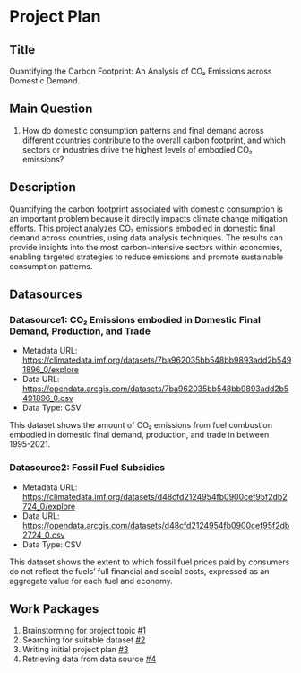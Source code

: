 # Project Plan

## Title
<!-- Give your project a short title. -->
Quantifying the Carbon Footprint: An Analysis of CO₂ Emissions across Domestic Demand.

## Main Question

<!-- Think about one main question you want to answer based on the data. -->
1. How do domestic consumption patterns and final demand across different countries contribute to the overall carbon footprint, and which sectors or industries drive the highest levels of embodied CO₂ emissions?

## Description

<!-- Describe your data science project in max. 200 words. Consider writing about why and how you attempt it. -->
Quantifying the carbon footprint associated with domestic consumption is an important problem because it directly impacts climate change mitigation efforts. This project analyzes CO₂ emissions embodied in domestic final demand across countries, using data analysis techniques. The results can provide insights into the most carbon-intensive sectors within economies, enabling targeted strategies to reduce emissions and promote sustainable consumption patterns.
## Datasources

<!-- Describe each datasources you plan to use in a section. Use the prefic "DatasourceX" where X is the id of the datasource. -->

### Datasource1: CO₂ Emissions embodied in Domestic Final Demand, Production, and Trade
* Metadata URL: https://climatedata.imf.org/datasets/7ba962035bb548bb9893add2b5491896_0/explore
* Data URL: https://opendata.arcgis.com/datasets/7ba962035bb548bb9893add2b5491896_0.csv
* Data Type: CSV

This dataset shows the amount of CO₂ emissions from fuel combustion embodied in domestic final demand, production, and trade in between 1995-2021.
### Datasource2: Fossil Fuel Subsidies
* Metadata URL: https://climatedata.imf.org/datasets/d48cfd2124954fb0900cef95f2db2724_0/explore
* Data URL: https://opendata.arcgis.com/datasets/d48cfd2124954fb0900cef95f2db2724_0.csv
* Data Type: CSV

This dataset shows the extent to which fossil fuel prices paid by consumers do not reflect the fuels’ full financial and social costs, expressed as an aggregate value for each fuel and economy.
## Work Packages

<!-- List of work packages ordered sequentially, each pointing to an issue with more details. -->

1. Brainstorming for project topic [#1][i1]
2. Searching for suitable dataset [#2][i2]
3. Writing initial project plan [#3][i3]
4. Retrieving data from data source [#4][i4]

[i1]: https://github.com/rashedrana/rana-made/issues/1
[i2]: https://github.com/rashedrana/rana-made/issues/2
[i3]: https://github.com/rashedrana/rana-made/issues/3
[i4]: https://github.com/rashedrana/rana-made/issues/4

